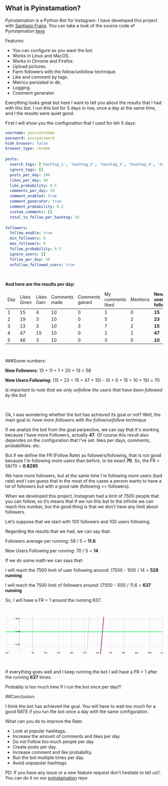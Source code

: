 <!--
.. title: Pyinstamation
.. slug: pyinstamation
.. date: 2017-12-14 14:29:19 UTC+01:00
.. tags: python, bot
.. category: python, bot, instagram
.. link: 
.. description: 
.. type: text
-->


## What is Pyinstamation?

Pyinstamation is a Python Bot for Instagram. I have developed this project with [Santiago Fraire](https://woile.github.io). You can take a look of the source code of Pyinstamation [here](https://github.com/dscovr/pyinstamation)

Features:

* You can configure as you want the bot.
* Works in Linux and MacOS.
* Works in Chrome and Firefox. 
* Upload pictures.
* Farm followers with the follow/unfollow technique.
* Like and comment by tags.
* Metrics persisted in db.
* Logging.
* Comment generator.

Everything looks great but here I want to tell you about the results that I had with this bot.
I run this bot for 5 days in row, once a day at the same time, and I the results were quiet good. 

First I will show you the configuration that I used for teh 5 days:

```yaml
username: yourusername
password: yourpassword
hide_browser: false
browser_type: chrome

posts:
  search_tags: ['hashtag_1', 'hashtag_2', 'hashtag_3', 'hashtag_4', 'hashtag_5',]
  ignore_tags: []
  posts_per_day: 100
  likes_per_day: 50
  like_probability: 0.5
  comments_per_day: 10
  comment_enabled: true
  comment_generator: true
  comment_probability: 0.5
  custom_comments: []
  total_to_follow_per_hashtag: 10

followers:
  follow_enable: true
  min_followers: 0
  max_followers: 0
  follow_probability: 0.5
  ignore_users: []
  follow_per_day: 50
  unfollow_followed_users: true
```


&nbsp;

**And here are the results per day:**

<table class='table table-bordered table-hover'>
	<thead>
		<tr>
			<td>Day</td>
			<td>Likes Given</td>
			<td>Likes Gain</td>
			<td>Comments made</td>
			<td>Comments gained</td>
			<td>My comments liked</td>
			<td>Mentions</td>
			<td><b>New users following</b></td>
			<td><b>New Followers</b></td>
			<td><b>Users Unfollowed</b></td>
		</tr>
	</thead>
	<tbody>
		<tr>
			<td>1</td>
			<td>15</td>
			<td>4</td>
			<td>10</td>
			<td>0</td>
			<td>1</td>
			<td>0</td>
			<td><b>15</b></td>
			<td><b>13</b></td>
			<td><b>0</b></td>
		</tr>
		<tr>
			<td>2</td>
			<td>19</td>
			<td>3</td>
			<td>10</td>
			<td>0</td>
			<td>5</td>
			<td>2</td>
			<td><b>23</b></td>
			<td><b>11</b></td>
			<td><b>0</b></td>
		</tr>
		<tr>
			<td>3</td>
			<td>13</td>
			<td>3</td>
			<td>10</td>
			<td>3</td>
			<td>7</td>
			<td>2</td>
			<td><b>15</b></td>
			<td><b>1</b></td>
			<td><b>15</b></td>
		</tr>
		<tr>
			<td>4</td>
			<td>47</td>
			<td>15</td>
			<td>10</td>
			<td>0</td>
			<td>1</td>
			<td>1</td>
			<td><b>47</b></td>
			<td><b>20</b></td>
			<td><b>10</b></td>
		</tr>
		<tr>
			<td>5</td>
			<td>46</td>
			<td>3</td>
			<td>10</td>
			<td>0</td>
			<td>3</td>
			<td>0</td>
			<td><b>10</b></td>
			<td><b>13</b></td>
			<td><b>15</b></td>
		</tr>
	</tbody>
</table>

&nbsp;

###Some numbers:


**New Followers:** 13 + 11 + 1 + 20 + 13 = 58

**New Users Following:** (15 + 23 + 15 + 47 + 10) - (0 + 0 + 15 + 10 + 15) = 70

*Is important to note that we only unfollow the users that have been  followed by the bot*

&nbsp;

Ok, I was wondering whether the bot has achieved its goal or not? Well, the main goal is:
*have more followers with the follow/unfollow technique*

If we analize the bot from the goal perpective, we can say that it's working because I have more Followers, actually **47**.
Of course this result also dependes on the configuration that I've set: likes per days, comments, probabilities. etc.

But if we define the FR (Follow Rate) as followers/following, that is not good because I'm following more users than before, to be exact **70**. 
So, the FR = 58/70 = **0.8285**

We have more followers, but at the same time I'm following more users (bad rate) and I can guess that in the most of the cases a person wants to have a lot of followers but with a good rate (following << followers).

When we developed this project, Instagram had a limit of 7500 people that you can follow, so it’s means that if we run this bot to the infinite we can reach this number, but the good thing is that we don’t have any limit about followers.

Let’s suppose that we start with 100 followers and 100 users following.

Regarding the results that we had, we can say that:

Followers average per running: 58 / 5 = **11.6**

New Users Following per running:  70 / 5 = **14**  

If we do some math we can says that:

I will reach the 7500 limit of user following around: (7500 - 100) / 14 = **528 running**

I will reach the 7500 limit of followers around: (7500 - 100) / 11.6 =  **637 running**

So, I will have a FR = 1 around the running 637.

&nbsp;

![simple image1](/pyinstamation/running.png)

&nbsp;

If everything goes well and I keep running the bot I will have a FR > 1 after the running **637** times.

Probably is too much time If I run the bot once per day!!!

##Conclusion:

I think the bot has achieved the goal.
You will have to wait too much for a good RATE if you run the bot once a day with the same configuration.

What can you do to improve the Rate:

* Look at popular hashtags.
* Increase the amount of comments and likes per day.
* Do not Follow too much people per day
* Create posts per day.
* Increase comment and like probability. 
* Run the bot multiple times per day.
* Avoid unpopular hashtags

PD: If you have any issue or a new feature request don't hesitate to tell us!!. You can do it on our [pyinstamation](https://github.com/dscovr/pyinstamation) repo